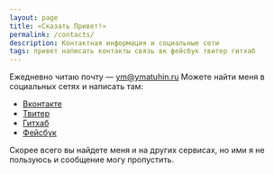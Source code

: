 ```yaml
---
layout: page
title: «Сказать Привет!»
permalink: /contacts/
description: Контактная информация и социальные сети
tags: привет написать контакты связь вк фейсбук твитер гитхаб
---
```


Ежедневно читаю почту — [ym@ymatuhin.ru](mailto:ym@ymatuhin.ru)
Можете найти меня в социальных сетях и написать там:

* [Вконтакте][1]
* [Твитер][3]
* [Гитхаб][4]
* [Фейсбук][2]

Скорее всего вы найдете меня и на других сервисах, но ими я не пользуюсь и сообщение могу пропустить.

[1]: https://vk.com/ymatuhin
[2]: https://www.facebook.com/ym.ymatuhin
[3]: https://twitter.com/ymatuhin
[4]: https://github.com/ymatuhin

